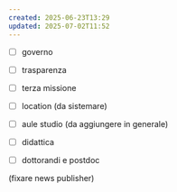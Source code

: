 ```yaml
---
created: 2025-06-23T13:29
updated: 2025-07-02T11:52
---
```

- [ ] governo
- [ ] trasparenza
- [ ] terza missione
- [ ] location (da sistemare)
- [ ] aule studio (da aggiungere in generale)
- [ ] didattica


- [ ] dottorandi e postdoc

(fixare news publisher)